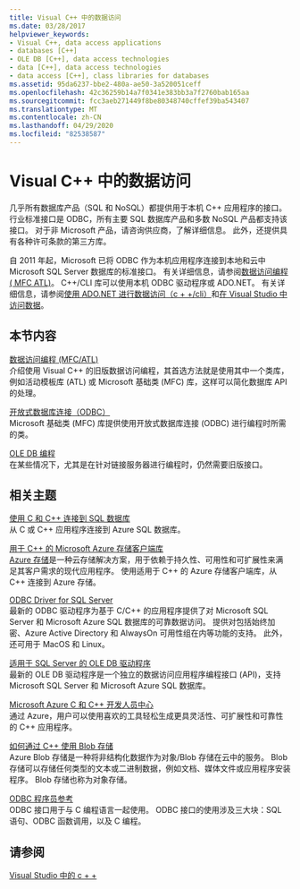 ```yaml
---
title: Visual C++ 中的数据访问
ms.date: 03/28/2017
helpviewer_keywords:
- Visual C++, data access applications
- databases [C++]
- OLE DB [C++], data access technologies
- data [C++], data access technologies
- data access [C++], class libraries for databases
ms.assetid: 95da6237-bbe2-480a-ae50-3a520051ceff
ms.openlocfilehash: 42c36259b14a7f0341e383bb3a7f2760bab165aa
ms.sourcegitcommit: fcc3aeb271449f8be80348740cffef39ba543407
ms.translationtype: MT
ms.contentlocale: zh-CN
ms.lasthandoff: 04/29/2020
ms.locfileid: "82538587"
---
```

# <a name="data-access-in-visual-c"></a>Visual C++ 中的数据访问

几乎所有数据库产品（SQL 和 NoSQL）都提供用于本机 C++ 应用程序的接口。 行业标准接口是 ODBC，所有主要 SQL 数据库产品和多数 NoSQL 产品都支持该接口。 对于非 Microsoft 产品，请咨询供应商，了解详细信息。 此外，还提供具有各种许可条款的第三方库。

自 2011 年起，Microsoft 已将 ODBC 作为本机应用程序连接到本地和云中 Microsoft SQL Server 数据库的标准接口。 有关详细信息，请参阅[数据访问编程\( MFC ATL\)](data-access-programming-mfc-atl.md)。 C++/CLI 库可以使用本机 ODBC 驱动程序或 ADO.NET。 有关详细信息，请参阅[使用 ADO.NET 进行数据访问（c + +/cli）](../dotnet/data-access-using-adonet-cpp-cli.md)和[在 Visual Studio 中访问数据](https://docs.microsoft.com/visualstudio/data-tools/accessing-data-in-visual-studio)。

## <a name="in-this-section"></a>本节内容

[数据访问编程 (MFC/ATL)](data-access-programming-mfc-atl.md)<br/>
介绍使用 Visual C++ 的旧版数据访问编程，其首选方法就是使用其中一个类库，例如活动模板库 (ATL) 或 Microsoft 基础类 (MFC) 库，这样可以简化数据库 API 的处理。

[开放式数据库连接（ODBC）](odbc/open-database-connectivity-odbc.md)<br/>
Microsoft 基础类 (MFC) 库提供使用开放式数据库连接 (ODBC) 进行编程时所需的类。

[OLE DB 编程](oledb/ole-db-programming.md)<br/>
在某些情况下，尤其是在针对链接服务器进行编程时，仍然需要旧版接口。

## <a name="related-topics"></a>相关主题

[使用 C 和 C++ 连接到 SQL 数据库](/azure/sql-database/sql-database-develop-cplusplus-simple)<br/>
从 C 或 C++ 应用程序连接到 Azure SQL 数据库。

[用于 C++ 的 Microsoft Azure 存储客户端库](https://github.com/Azure/azure-storage-cpp)<br/>
[Azure 存储](/azure/storage/common/storage-introduction)是一种云存储解决方案，用于依赖于持久性、可用性和可扩展性来满足其客户需求的现代应用程序。 使用适用于 C++ 的 Azure 存储客户端库，从 C++ 连接到 Azure 存储。

[ODBC Driver for SQL Server](/sql/connect/odbc/microsoft-odbc-driver-for-sql-server)<br/>
最新的 ODBC 驱动程序为基于 C/C++ 的应用程序提供了对 Microsoft SQL Server 和 Microsoft Azure SQL 数据库的可靠数据访问。 提供对包括始终加密、Azure Active Directory 和 AlwaysOn 可用性组在内等功能的支持。 此外，还可用于 MacOS 和 Linux。

[适用于 SQL Server 的 OLE DB 驱动程序](/sql/connect/oledb/oledb-driver-for-sql-server)<br/>
最新的 OLE DB 驱动程序是一个独立的数据访问应用程序编程接口 (API)，支持 Microsoft SQL Server 和 Microsoft Azure SQL 数据库。

[Microsoft Azure C 和 C++ 开发人员中心](https://azure.microsoft.com/develop/cpp/)<br/>
通过 Azure，用户可以使用喜欢的工具轻松生成更具灵活性、可扩展性和可靠性的 C++ 应用程序。

[如何通过 C++ 使用 Blob 存储](https://docs.microsoft.com/azure/storage/storage-c-plus-plus-how-to-use-blobs)<br/>
Azure Blob 存储是一种将非结构化数据作为对象/Blob 存储在云中的服务。 Blob 存储可以存储任何类型的文本或二进制数据，例如文档、媒体文件或应用程序安装程序。 Blob 存储也称为对象存储。

[ODBC 程序员参考](https://docs.microsoft.com/sql/odbc/reference/odbc-programmer-s-reference)<br/>
ODBC 接口用于与 C 编程语言一起使用。 ODBC 接口的使用涉及三大块：SQL 语句、ODBC 函数调用，以及 C 编程。

## <a name="see-also"></a>请参阅

[Visual Studio 中的 c + +](../overview/visual-cpp-in-visual-studio.md)
